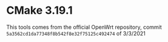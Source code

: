 # CMake 3.19.1

This tools comes  from the official OpenWrt repository, commit `5a3562cd1da77348f8b542f8e32f75125c492474` of 3/3/2021